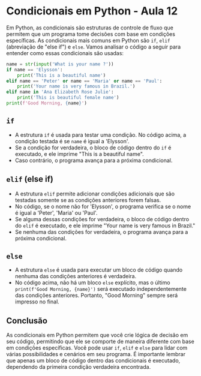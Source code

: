 
# Condicionais em Python - Aula 12

Em Python, as condicionais são estruturas de controle de fluxo que permitem que um programa tome decisões com base em condições específicas. As condicionais mais comuns em Python são `if`, `elif` (abreviação de "else if") e `else`. Vamos analisar o código a seguir para entender como essas condicionais são usadas:

```python
name = str(input('What is your name ?'))
if name == 'Elysson':
    print('This is a beautiful name')
elif name == 'Peter' or name == 'Maria' or name == 'Paul':
    print('Your name is very famous in Brazil.')
elif name in 'Ana Elizabeth Rose Julie':
    print('This is beautiful female name')
print(f'Good Morning, {name}')
```

## `if`

- A estrutura `if` é usada para testar uma condição. No código acima, a condição testada é se `name` é igual a 'Elysson'.
- Se a condição for verdadeira, o bloco de código dentro do `if` é executado, e ele imprime "This is a beautiful name".
- Caso contrário, o programa avança para a próxima condicional.

## `elif` (else if)

- A estrutura `elif` permite adicionar condições adicionais que são testadas somente se as condições anteriores forem falsas.
- No código, se o nome não for 'Elysson', o programa verifica se o nome é igual a 'Peter', 'Maria' ou 'Paul'.
- Se alguma dessas condições for verdadeira, o bloco de código dentro do `elif` é executado, e ele imprime "Your name is very famous in Brazil."
- Se nenhuma das condições for verdadeira, o programa avança para a próxima condicional.

## `else`

- A estrutura `else` é usada para executar um bloco de código quando nenhuma das condições anteriores é verdadeira.
- No código acima, não há um bloco `else` explícito, mas o último `print(f'Good Morning, {name}')` será executado independentemente das condições anteriores. Portanto, "Good Morning" sempre será impresso no final.

## Conclusão

As condicionais em Python permitem que você crie lógica de decisão em seu código, permitindo que ele se comporte de maneira diferente com base em condições específicas. Você pode usar `if`, `elif` e `else` para lidar com várias possibilidades e cenários em seu programa. É importante lembrar que apenas um bloco de código dentro das condicionais é executado, dependendo da primeira condição verdadeira encontrada.